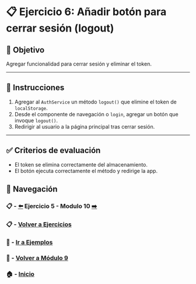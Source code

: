 # 📋 Ejercicio 6: Añadir botón para cerrar sesión (logout)

## 🎯 Objetivo
Agregar funcionalidad para cerrar sesión y eliminar el token.

---

## 📝 Instrucciones
1. Agregar al `AuthService` un método `logout()` que elimine el token de `localStorage`.
2. Desde el componente de navegación o `login`, agregar un botón que invoque `logout()`.
3. Redirigir al usuario a la página principal tras cerrar sesión.

---

## ✅ Criterios de evaluación
- El token se elimina correctamente del almacenamiento.
- El botón ejecuta correctamente el método y redirige la app.


## 🔁 Navegación

### 📋 -  [⬅️](./Ejercicio_5.md) Ejercicio 5 - Modulo 10 [➡️](../../../Modulo_10/Modulo_10.md)
### 📋 - [Volver a Ejercicios](../README.md)
### 🧪 - [Ir a Ejemplos](../../Ejemplos/README.md)
### 📘 - [Volver a Módulo 9](../../Modulo_9.md)
### 🏠 - [Inicio](../../../README.md)


